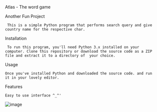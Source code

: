 Atlas - The word game

Another Fun Project

     This is a simple Python program that performs search query and give country name for the respective char.

Installation

     To run this program, you'll need Python 3.x installed on your computer. Clone this repository or download the source code as a ZIP file and extract it to a directory of  your choice.

Usage

    Once you've installed Python and downloaded the source code. and run it in your lovely editor.


Features

    Easy to use interface ^_^'

   
    



![image](https://user-images.githubusercontent.com/113238121/222903485-25715949-a8cc-4aff-a87c-0c8f7e214f09.png)

    
    
    
    
    

